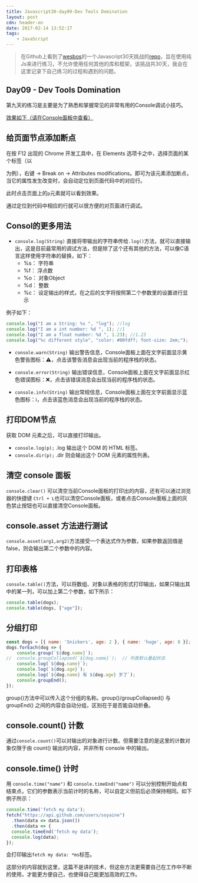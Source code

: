 ```yaml
---
title: Javascript30-day09-Dev Tools Domination
layout: post
cdn: header-on
date: 2017-02-14 13:52:17
tags:
    - JavaScript
---
```


> 在Github上看到了[wesbos](https://twitter.com/wesbos)的一个Javascript30天挑战的[repo](https://github.com/wesbos/JavaScript30)，旨在使用纯Js来进行练习，不允许使用任何其他的库和框架，该挑战共30天，我会在这里记录下自己练习的过程和遇到的问题。

## Day09 - Dev Tools Domination

第九天的练习是主要是为了熟悉和掌握常见的非常有用的Console调试小技巧。

[效果如下（请在Console面板中查看）](http://htmlpreview.github.io/?https://github.com/winar-jin/JavaScript30-Challenge/blob/master/09%20-%20Dev%20Tools%20Domination/index.html)

## 给页面节点添加断点
在按 F12 出现的 Chrome 开发工具中，在 Elements 选项卡之中，选择页面的某个标签（以 <p>为例），右键 → Break on → Attributes modifications。即可为该元素添加断点，当它的属性发生改变时，会自动定位到页面代码中的对应行。

此时点击页面上的`p`元素就可以看到效果。

通过定位到代码中相应的行就可以很方便的对页面进行调试。

## Consol的更多用法

* `console.log(String)`
直接将带输出的字符串传给`.log()`方法，就可以直接输出，这是目前最常用的调试方法，但是除了这个还有其他的方法，可以像C语言这样使用字符串的替换，如下：
  * %s： 字符串
  * %f： 浮点数
  * %o： 对象Object
  * %d： 整数
  * %c： 设定输出的样式，在之后的文字将按照第二个参数里的设置进行显示

例子如下：
```Javascript
console.log("I am a String: %s ", "log"); //log
console.log("I am a int number: %d ", 1); //1
console.log("I am a float number: %d ", 1.23); //1.23
console.log("%c different style", "color: #00fdff; font-size: 2em;");
```
* `console.warn(String)`
输出警告信息，Console面板上面在文字前面显示黄色警告图标：⚠️，点击该警告消息会出现当前的程序栈的状态。

* `console.error(String)`
输出错误信息，Console面板上面在文字前面显示红色错误图标：❌，点击该错误消息会出现当前的程序栈的状态。

* `console.info(String)`
输出常规信息，Console面板上面在文字前面显示蓝色图标：ℹ，点击该蓝色消息会出现当前的程序栈的状态。

## 打印DOM节点
获取 DOM 元素之后，可以直接打印输出。
* `console.log(p);`
.log 输出这个 DOM 的 HTML 标签。
* `console.dir(p);`
.dir 则会输出这个 DOM 元素的属性列表。

## 清空 console 面板
`console.clear()`
可以清空当前Console面板的打印出的内容，还有可以通过浏览器的快捷键 `Ctrl + L`也可以清空Console面板，或者点击Console面板上面的灰色禁止按钮也可以直接清空Console面板。

## console.asset 方法进行测试
`console.asset(arg1,arg2)`方法接受一个表达式作为参数，如果参数返回值是 false，则会输出第二个参数中的内容。

## 打印表格
`console.table()`方法，可以将数组、对象以表格的形式打印输出，如果只输出其中的某一列，可以加上第二个参数，如下所示：

```Javascript
console.table(dogs);
console.table(dogs, ["age"]);
```
## 分组打印
```Javascript
const dogs = [{ name: 'Snickers', age: 2 }, { name: 'hugo', age: 8 }];
dogs.forEach(dog => {
    console.group(`${dog.name}`);        
//  console.groupCollapsed(`${dog.name}`);  // 列表默认叠起状态
    console.log(`${dog.name}`);
    console.log(`${dog.age}`);
    console.log(`${dog.name} 有 ${dog.age} 岁了`);
    console.groupEnd();
});
```
group()方法中可以传入这个分组的名称。group()/groupCollapsed() 与 groupEnd() 之间的内容会自动分组，区别在于是否能自动折叠。

## console.count() 计数
通过`console.count()`可以对输出的对象进行计数。但需要注意的是这里的计数对象仅限于由 count() 输出的内容，并非所有 console 中的输出。

## console.time() 计时

用 `console.time("name")` 和 `console.timeEnd("name")` 可以分别控制开始点和结束点，它们的参数表示当前计时的名称，可以自定义但前后必须保持相同。如下例子所示：

```Javascript
console.time('fetch my data');
fetch("https://api.github.com/users/soyaine")
  .then(data => data.json())
  .then(data => {
  console.timeEnd('fetch my data');
  console.log(data);
});
```
会打印输出`fetch my data: *ms`标签。

这部分的内容就到这里，这篇不是讲的技术，但这些方法更需要自己在工作中不断的使用，才能更方便自己，也使得自己能更加高效的工作。